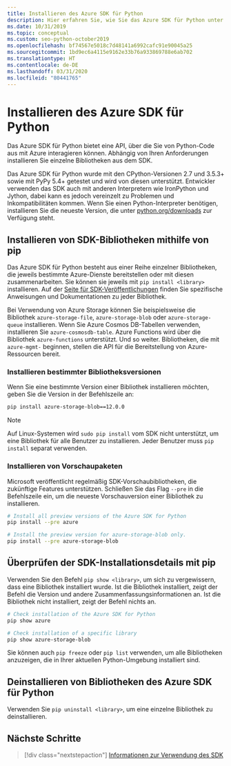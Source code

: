```yaml
---
title: Installieren des Azure SDK für Python
description: Hier erfahren Sie, wie Sie das Azure SDK für Python unter Verwendung von pip oder GitHub installieren. Das Azure SDK kann in Form von einzelnen Bibliotheken oder als vollständiges Paket installiert werden.
ms.date: 10/31/2019
ms.topic: conceptual
ms.custom: seo-python-october2019
ms.openlocfilehash: bf74567e5018c7d48141a6992cafc91e90045a25
ms.sourcegitcommit: 1bd9ec6a4115e9162e33b76a933869788e6ab702
ms.translationtype: HT
ms.contentlocale: de-DE
ms.lasthandoff: 03/31/2020
ms.locfileid: "80441765"
---
```

# <a name="install-the-azure-sdk-for-python"></a>Installieren des Azure SDK für Python

Das Azure SDK für Python bietet eine API, über die Sie von Python-Code aus mit Azure interagieren können. Abhängig von Ihren Anforderungen installieren Sie einzelne Bibliotheken aus dem SDK.

Das Azure SDK für Python wurde mit den CPython-Versionen 2.7 und 3.5.3+ sowie mit PyPy 5.4+ getestet und wird von diesen unterstützt. Entwickler verwenden das SDK auch mit anderen Interpretern wie IronPython und Jython, dabei kann es jedoch vereinzelt zu Problemen und Inkompatibilitäten kommen. Wenn Sie einen Python-Interpreter benötigen, installieren Sie die neueste Version, die unter [python.org/downloads](https://www.python.org/downloads) zur Verfügung steht.

## <a name="install-sdk-libraries-using-pip"></a>Installieren von SDK-Bibliotheken mithilfe von pip

Das Azure SDK für Python besteht aus einer Reihe einzelner Bibliotheken, die jeweils bestimmte Azure-Dienste bereitstellen oder mit diesen zusammenarbeiten. Sie können sie jeweils mit `pip install <library>` installieren. Auf der [Seite für SDK-Veröffentlichungen](https://azure.github.io/azure-sdk/releases/latest/python.html) finden Sie spezifische Anweisungen und Dokumentationen zu jeder Bibliothek.

Bei Verwendung von Azure Storage können Sie beispielsweise die Bibliothek `azure-storage-file`, `azure-storage-blob` oder `azure-storage-queue` installieren. Wenn Sie Azure Cosmos DB-Tabellen verwenden, installieren Sie `azure-cosmosdb-table`. Azure Functions wird über die Bibliothek `azure-functions` unterstützt. Und so weiter. Bibliotheken, die mit `azure-mgmt-` beginnen, stellen die API für die Bereitstellung von Azure-Ressourcen bereit.

### <a name="install-specific-library-versions"></a>Installieren bestimmter Bibliotheksversionen

Wenn Sie eine bestimmte Version einer Bibliothek installieren möchten, geben Sie die Version in der Befehlszeile an:

```bash
pip install azure-storage-blob==12.0.0
```

> [!NOTE]
> Auf Linux-Systemen wird `sudo pip install` vom SDK nicht unterstützt, um eine Bibliothek für alle Benutzer zu installieren. Jeder Benutzer muss `pip install` separat verwenden. 

### <a name="install-preview-packages"></a>Installieren von Vorschaupaketen

Microsoft veröffentlicht regelmäßig SDK-Vorschaubibliotheken, die zukünftige Features unterstützen. Schließen Sie das Flag `--pre` in die Befehlszeile ein, um die neueste Vorschauversion einer Bibliothek zu installieren. 

```bash
# Install all preview versions of the Azure SDK for Python
pip install --pre azure

# Install the preview version for azure-storage-blob only.
pip install --pre azure-storage-blob
```

## <a name="verify-sdk-installation-details-with-pip"></a>Überprüfen der SDK-Installationsdetails mit pip

Verwenden Sie den Befehl `pip show <library>`, um sich zu vergewissern, dass eine Bibliothek installiert wurde. Ist die Bibliothek installiert, zeigt der Befehl die Version und andere Zusammenfassungsinformationen an. Ist die Bibliothek nicht installiert, zeigt der Befehl nichts an.

```bash
# Check installation of the Azure SDK for Python
pip show azure

# Check installation of a specific library
pip show azure-storage-blob
```

Sie können auch `pip freeze` oder `pip list` verwenden, um alle Bibliotheken anzuzeigen, die in Ihrer aktuellen Python-Umgebung installiert sind.

## <a name="uninstall-azure-sdk-for-python-libraries"></a>Deinstallieren von Bibliotheken des Azure SDK für Python

Verwenden Sie `pip uninstall <library>`, um eine einzelne Bibliothek zu deinstallieren.

## <a name="next-steps"></a>Nächste Schritte

> [!div class="nextstepaction"]
> [Informationen zur Verwendung des SDK](azure-sdk-get-started.yml)
